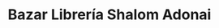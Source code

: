 ---
title: "Bazar Librería Shalom Adonai"
url: /ciudad-satelite/bazar-libreria-shalom-adonai/
shop: material de oficina
---